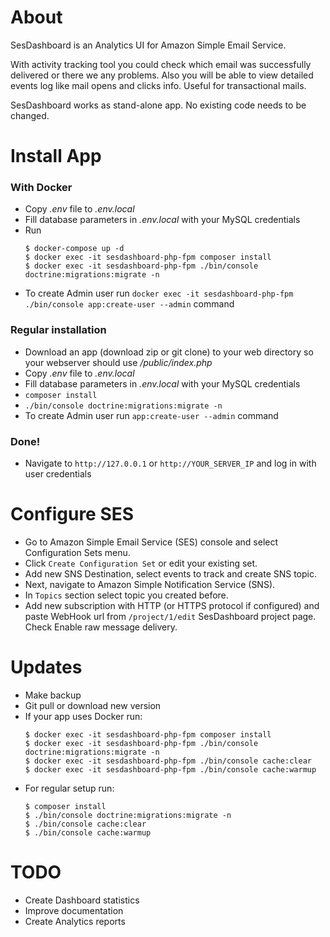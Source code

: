 # About
SesDashboard is an Analytics UI for Amazon Simple Email Service.

With activity tracking tool you could check which email was successfully delivered or there we any problems. Also you will be able to view detailed events log like mail opens and clicks info. Useful for transactional mails.

SesDashboard works as stand-alone app. No existing code needs to be changed.

# Install App

### With Docker
* Copy _.env_ file to _.env.local_
* Fill database parameters in _.env.local_ with your MySQL credentials
* Run 
  ```console
  $ docker-compose up -d
  $ docker exec -it sesdashboard-php-fpm composer install
  $ docker exec -it sesdashboard-php-fpm ./bin/console doctrine:migrations:migrate -n
  ```
* To create Admin user run `docker exec -it sesdashboard-php-fpm ./bin/console app:create-user --admin` command

### Regular installation
* Download an app (download zip or git clone) to your web directory so your webserver should use _/public/index.php_
* Copy _.env_ file to _.env.local_
* Fill database parameters in _.env.local_ with your MySQL credentials
* `composer install`
* `./bin/console doctrine:migrations:migrate -n`
* To create Admin user run `app:create-user --admin` command

### Done!
* Navigate to `http://127.0.0.1` or `http://YOUR_SERVER_IP` and log in with user credentials


# Configure SES
* Go to Amazon Simple Email Service (SES) console and select Configuration Sets menu.
* Click `Create Configuration Set` or edit your existing set.
* Add new SNS Destination, select events to track and create SNS topic.
* Next, navigate to Amazon Simple Notification Service (SNS).
* In `Topics` section select topic you created before.
* Add new subscription with HTTP (or HTTPS protocol if configured) and paste WebHook url from `/project/1/edit` SesDashboard project page. Check Enable raw message delivery. 

# Updates
* Make backup
* Git pull or download new version
* If your app uses Docker run:<br />
  ```console
  $ docker exec -it sesdashboard-php-fpm composer install
  $ docker exec -it sesdashboard-php-fpm ./bin/console doctrine:migrations:migrate -n
  $ docker exec -it sesdashboard-php-fpm ./bin/console cache:clear
  $ docker exec -it sesdashboard-php-fpm ./bin/console cache:warmup
  ```
* For regular setup run:<br />
  ```console
  $ composer install
  $ ./bin/console doctrine:migrations:migrate -n
  $ ./bin/console cache:clear
  $ ./bin/console cache:warmup
  ```

# TODO
* Create Dashboard statistics
* Improve documentation
* Create Analytics reports